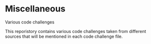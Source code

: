# Miscellaneous
Various code challenges 


This reporistory contains various code challenges taken from different sources that will be mentioned in each code challenge file. 
